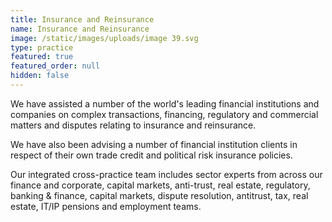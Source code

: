```yaml
---
title: Insurance and Reinsurance
name: Insurance and Reinsurance
image: /static/images/uploads/image 39.svg
type: practice
featured: true
featured_order: null
hidden: false
---
```

We have assisted a number of the world's leading financial institutions and companies on complex transactions, financing, regulatory and commercial matters and disputes relating to insurance and reinsurance.

We have also been advising a number of financial institution clients in respect of their own trade credit and political risk insurance policies.

Our integrated cross-practice team includes sector experts from across our finance and corporate, capital markets, anti-trust, real estate, regulatory, banking & finance, capital markets, dispute resolution, antitrust, tax, real estate, IT/IP pensions and employment teams.
